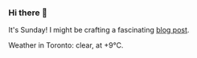 ### Hi there :wave:

It's Sunday! I might be crafting a fascinating [blog post](https://benjaminwuethrich.dev).

Weather in Toronto: clear, at +9°C.
